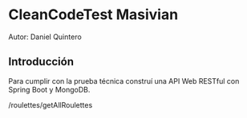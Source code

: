 # CleanCodeTest Masivian

Autor: Daniel Quintero

## Introducción

Para cumplir con la prueba técnica construí una API Web RESTful con Spring Boot y MongoDB.


​/roulettes​/getAllRoulettes
